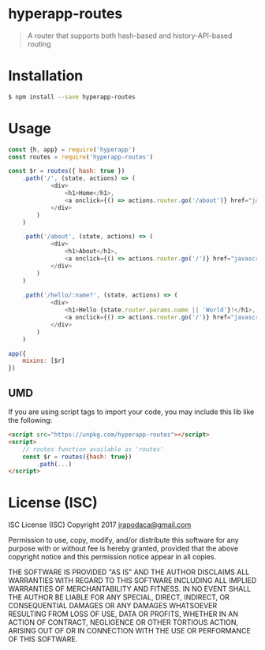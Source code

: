 # hyperapp-routes

> A router that supports both hash-based and history-API-based routing

# Installation

```sh
$ npm install --save hyperapp-routes
```

# Usage

```js
const {h, app} = require('hyperapp')
const routes = require('hyperapp-routes')

const $r = routes({ hash: true })
	.path('/', (state, actions) => (
			<div>
				<h1>Home</h1>,
				<a onclick={() => actions.router.go('/about')} href="javascript: void(0)">About</a>
			</div>
		)
	)

	.path('/about', (state, actions) => (
			<div>
				<h1>About</h1>,
				<a onclick={() => actions.router.go('/')} href="javascript: void(0)">Home</a>
			</div>
		)
	)
	
	.path('/hello/:name?', (state, actions) => (
			<div>
				<h1>Hello {state.router.params.name || 'World'}!</h1>,
				<a onclick={() => actions.router.go('/')} href="javascript: void(0)">Home</a>
			</div>
		)
	)

app({
	mixins: [$r]
})
```

## UMD

If you are using script tags to import your code, you may include this lib like the following:

```html
<script src="https://unpkg.com/hyperapp-routes"></script>
<script>
	// routes function available as 'routes'
	const $r = routes({hash: true})
		.path(...)
</script>
```

# License (ISC)

ISC License (ISC)
Copyright 2017 <jrapodaca@gmail.com>

Permission to use, copy, modify, and/or distribute this software for any purpose with or without fee is hereby granted, provided that the above copyright notice and this permission notice appear in all copies.

THE SOFTWARE IS PROVIDED "AS IS" AND THE AUTHOR DISCLAIMS ALL WARRANTIES WITH REGARD TO THIS SOFTWARE INCLUDING ALL IMPLIED WARRANTIES OF MERCHANTABILITY AND FITNESS. IN NO EVENT SHALL THE AUTHOR BE LIABLE FOR ANY SPECIAL, DIRECT, INDIRECT, OR CONSEQUENTIAL DAMAGES OR ANY DAMAGES WHATSOEVER RESULTING FROM LOSS OF USE, DATA OR PROFITS, WHETHER IN AN ACTION OF CONTRACT, NEGLIGENCE OR OTHER TORTIOUS ACTION, ARISING OUT OF OR IN CONNECTION WITH THE USE OR PERFORMANCE OF THIS SOFTWARE.
